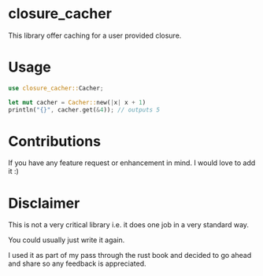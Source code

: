 # closure_cacher
This library offer caching for a user provided closure.

# Usage
```rust
use closure_cacher::Cacher;

let mut cacher = Cacher::new(|x| x + 1)
println("{}", cacher.get(&4)); // outputs 5
```


# Contributions
If you have any feature request or enhancement in mind. I would love to add it :)


# Disclaimer
This is not a very critical library i.e. it does one job in a very standard way. 

You could usually just write it again.

I used it as part of my pass through the rust book and decided to go ahead and share so any feedback is appreciated.